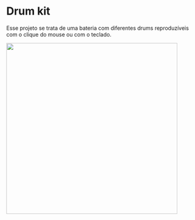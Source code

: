 # Drum kit
Esse projeto se trata de uma bateria com diferentes drums reproduzíveis com o clique do mouse ou com o teclado.

<img height="450px" src="https://i.imgur.com/ihPsWok.png">

